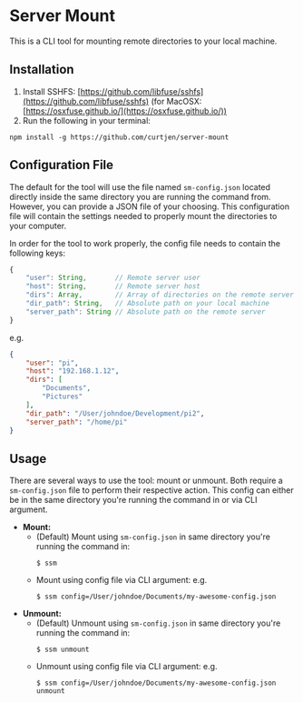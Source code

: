 # Server Mount
This is a CLI tool for mounting remote directories to your local machine.

## Installation
1. Install SSHFS: [https://github.com/libfuse/sshfs](https://github.com/libfuse/sshfs) (for MacOSX: [https://osxfuse.github.io/](https://osxfuse.github.io/))
0. Run the following in your terminal:
```
npm install -g https://github.com/curtjen/server-mount
```

## Configuration File
The default for the tool will use the file named `sm-config.json` located directly inside the same directory you are running the command from. However, you can provide a JSON file of your choosing. This configuration file will contain the settings needed to properly mount the directories to your computer.

In order for the tool to work properly, the config file needs to contain the following keys:
``` javascript
{
    "user": String,       // Remote server user
    "host": String,       // Remote server host
    "dirs": Array,        // Array of directories on the remote server you want to mount to your local machine
    "dir_path": String,   // Absolute path on your local machine
    "server_path": String // Absolute path on the remote server
}
```

e.g.
``` json
{
    "user": "pi",
    "host": "192.168.1.12",
    "dirs": [
        "Documents",
        "Pictures"
    ],
    "dir_path": "/User/johndoe/Development/pi2",
    "server_path": "/home/pi"
}
```

## Usage
There are several ways to use the tool: mount or unmount. Both require a `sm-config.json` file to perform their respective action. This config can either be in the same directory you're running the command in or via CLI argument.

- __Mount:__
    - (Default) Mount using `sm-config.json` in same directory you're running the command in:
        ```
        $ ssm
        ```
    - Mount using config file via CLI argument:
        e.g.
        ```
        $ ssm config=/User/johndoe/Documents/my-awesome-config.json
        ```
- __Unmount:__
    - (Default) Unmount using `sm-config.json` in same directory you're running the command in:
        ```
        $ ssm unmount
        ```
    - Unmount using config file via CLI argument:
        e.g.
        ```
        $ ssm config=/User/johndoe/Documents/my-awesome-config.json unmount
        ```